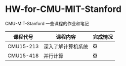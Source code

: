 # HW-for-CMU-MIT-Stanford
CMU-MIT-Stanford 一些课程的作业和笔记





|课程代号|课程内容|完成情况|
|-|-|-|
|CMU15-213|深入了解计算机系统|❎|
|CMU15-418|并行计算|❎|
